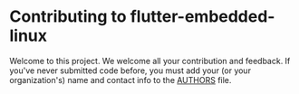 # Contributing to flutter-embedded-linux
Welcome to this project. We welcome all your contribution and feedback. If you've never submitted code before, you must add your (or your organization's) name and contact info to the [AUTHORS](./AUTHORS) file.
